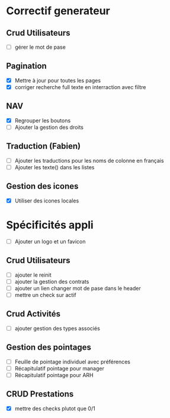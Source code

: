 # Correctif generateur

## Crud Utilisateurs

* [ ] gérer le mot de pase

## Pagination

* [X] Mettre à jour pour toutes les pages
* [X] corriger recherche full texte en interraction avec filtre

## NAV

* [X] Regrouper les boutons
* [ ] Ajouter la gestion des droits

## Traduction (Fabien)

* [ ] Ajouter les traductions pour les noms de colonne en français
* [ ] Ajouter les texte() dans les listes

## Gestion des icones

* [X] Utiliser des icones locales

# Spécificités appli

* [ ] Ajouter un logo et un favicon

## Crud Utilisateurs

* [ ] ajouter le reinit
* [ ] ajouter la gestion des contrats
* [ ] ajouter un lien changer mot de pase dans le header
* [ ] mettre un check sur actif

## Crud Activités

* [ ] ajouter gestion des types associés

## Gestion des pointages

* [ ] Feuille de pointage individuel avec préférences
* [ ] Récapitulatif pointage pour manager
* [ ] Récapitulatif pointage pour ARH

## CRUD Prestations

* [X] mettre des checks plutot que 0/1

